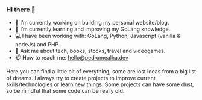 ### Hi there 👋

- 🔭 I’m currently working on building my personal website/blog.
- 🌱 I’m currently learning and improving my GoLang knowledge.
- 💻 I have been working with: GoLang, Python, Javascript (vanilla & nodeJs) and PHP.
- 💬 Ask me about tech, books, stocks, travel and videogames.
- 📫 How to reach me: hello@pedromealha.dev

Here you can find a little bit of everything, some are lost ideas from a big list of dreams. I always try to create projects to improve current skills/technologies or learn new things. Some projects can have some dust, so be mindful that some code can be really old.
